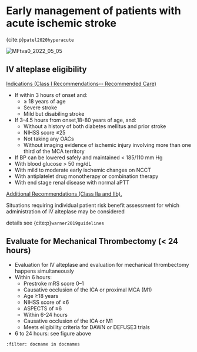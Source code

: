 # Early management of patients with acute ischemic stroke

{cite:p}`patel2020hyperacute`

![MFtva0_2022_05_05](https://cdn.jsdelivr.net/gh/askming/upic@master/uPic/MFtva0_2022_05_05.png)

## IV alteplase eligibility

<u>Indications (Class I Recommendations-- Recommended Care)</u>

- If within 3 hours of onset and:
    - ≥ 18 years of age
    - Severe stroke
    - Mild but disabiling stroke
- If 3-4.5 hours from onset,18-80 years of age, and:
    - Without a history of both diabetes mellitus and prior stroke
    - NIHSS score ≤25
    - Not taking any OACs
    - Without imaging evidence of ischemic injury involving more
than one third of the MCA territory
- If BP can be lowered safely and
maintained < 185/110 mm Hg
- With blood glucose > 50 mg/dL
- With mild to moderate early ischemic changes
on NCCT
- With antiplatelet drug monotherapy or
combination therapy
- With end stage renal disease with normal aPTT

<u>Additional Recommendations (Class IIa and IIb).</u>

Situations requiring individual patient risk benefit assessment for which administration of IV alteplase may be considered

details see {cite:p}`warner2019guidelines`

## Evaluate for Mechanical Thrombectomy (< 24 hours)
- Evaluation for IV alteplase and evaluation for mechanical thrombectomy happens
simultaneously
- Within 6 hours:
    -  Prestroke mRS score 0–1
    -  Causative occlusion of the ICA or proximal MCA (M1)
    -  Age ≥18 years
    -  NIHSS score of ≥6
    -  ASPECTS of ≥6
    -  Within 6-24 hours
    -  Causative occlusion of the ICA or M1
    -  Meets eligibility criteria for DAWN or DEFUSE3 trials
- 6 to 24 hours: see figure above

```{bibliography}
:filter: docname in docnames
```
